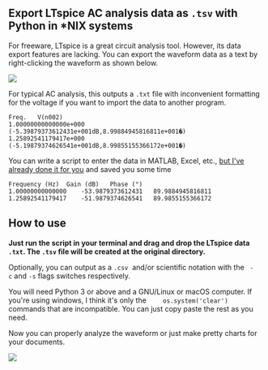 ## Export LTspice AC analysis data as  `.tsv` with Python in *NIX systems

For freeware, LTspice is a great circuit analysis tool. However, its data export features are lacking. You can export the waveform data as a text by right-clicking the waveform as shown below.

![](https://raw.githubusercontent.com/aryadee/LTspice-Data-Export/master/Images/LTspice.png)

For typical AC analysis, this outputs a `.txt` file with inconvenient formatting for the voltage if you want to import the data to another program.

```
Freq.	V(n002)
1.00000000000000e+000	(-5.39879373612431e+001dB,8.99884945816811e+001�)
1.25892541179417e+000	(-5.19879374626541e+001dB,8.99855155366172e+001�)
```

 You can write a script to enter the data in MATLAB,  Excel, etc., <u>but I've already done it for you</u> and saved you some time

```
Frequency (Hz)	Gain (dB)	Phase (°)
1.00000000000000	-53.9879373612431	89.9884945816811
1.25892541179417	-51.9879374626541	89.9855155366172
```

## How to use

**Just run the script in your terminal and drag and drop the LTspice data `.txt`. The `.tsv`	 file will be created at the original directory.** 

Optionally, you can output as a `.csv`  and/or scientific notation with the ` -c` and `-s` flags switches respectively.

You will need Python 3 or above and a GNU/Linux or macOS computer. If you're using windows, I think it's only the `    os.system('clear')` commands that are incompatible. You can just copy paste the rest as you need.

Now you can properly analyze the waveform or just make pretty charts for your documents.

![](https://raw.githubusercontent.com/aryadee/LTspice-Data-Export/master/Images/Report.png)
